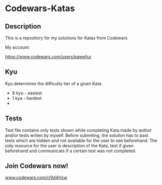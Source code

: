 # Codewars-Katas

## Description

This is a repository for my solutions for Katas from Codewars

My account:

https://www.codewars.com/users/paweljur

## Kyu

Kyu determines the difficulty tier of a given Kata
 - 8 kyu - easiest
 - 1 kya - hardest
 - 
## Tests

Test file contains only tests shown while completing Kata made by author and/or tests writen by myself.
Before submiting, the solution has to past tests which are hidden and not available for the user to see beforehand. The only resource for the user is description of the Kata, test if given beforehand and communicats if a certain test was not completed.

## Join Codewars now!

www.codewars.com/r/9d4Hzw